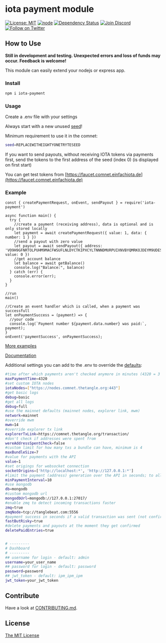 # iota payment module

[![License: MIT](https://img.shields.io/badge/License-MIT-yellow.svg)](https://opensource.org/licenses/MIT)
[![node](https://img.shields.io/badge/node-%3E%3Dv12.14.0-brightgreen.svg)](https://nodejs.org/download/release/v12.14.0/)
[![Dependency Status](https://img.shields.io/david/iota-pay/iota-payment-module.svg)](https://david-dm.org/iota-pay/iota-payment-module)
[![Join Discord](https://img.shields.io/discord/446950114913943562?logo=discord&label=join%20discord)](https://discord.gg/hWeH9qV)
[![Follow on Twitter](https://img.shields.io/twitter/follow/einfachIOTA?style=social&logo=twitter)](https://twitter.com/intent/follow?screen_name=einfachIOTA)

## How to Use

**Still in development and testing. Unexpected errors and loss of funds may occur. Feedback is welcome!**

This module can easily extend your nodejs or express app.

### Install

```bash
npm i iota-payment
```

### Usage

Create a .env file with your settings

Always start with a new unused [seed](https://docs.iota.org/docs/getting-started/0.1/clients/seeds)!

Minimum requirement to use it in the comnet:

```bash
seed=REPLACEWITHEIGHTYONETRYTESEED
```

If you want to send payouts, without receiving IOTA tokens via payments first, send the tokens to the first address of the seed (index 0) (is displayed on first start)

You can get test tokens from [https://faucet.comnet.einfachiota.de](https://faucet.comnet.einfachiota.de)

### Example

```JS
const { createPaymentRequest, onEvent, sendPayout } = require('iota-payment')

async function main() {
  try {
    //create a payment (receiving address), data is optional and is only stored locally
    let payment = await createPaymentRequest({ value: 1, data: { number: 1 } })
    //send a payout with zero value
    let payout = await sendPayout({ address: 'VO9H9GFNRTOLPUHM9MACFWSUFLNLDYCTKIPXCYLTNNNDMURPUIXNVBYQMRKOJDEYM9UDESGXBIWASIDRBFOBHCJGZD', value: 0 })
    //get account balance
    let balance = await getBalance()
    console.log("Balance:", balance)
  } catch (err) {
    console.error(err);
  }
}

//run
main()

//Create an event handler which is called, when a payment was successfull
let onPaymentSuccess = (payment) => {
  //your code
  console.log(`Payment number ${payment.data.number} was paid:`, payment);
}
onEvent('paymentSuccess', onPaymentSuccess);
```

[More examples](./examples)

[Documentation](./docs)

Additional settings you can add to the .env to override the [defaults](https://github.com/iota-pay/iota-payment-module/blob/37c5562c4792fd394612ea62567ef434cdc242aa/lib/config.js#L3):

```bash
#time after which payments aren't checked anymore in minutes (4320 = 3 days to pay, transactions after that are ignored)
maxPaymentTime=4320
#set custom IOTA nodes
iotaNodes=["https://nodes.comnet.thetangle.org:443"]
#get basic logs
debug=basic
#get all logs
debug=full
#use the mainnet defaults (mainnet nodes, explorer link, mwm)
network=mainnet
#override mwm
mwm=14
#override explorer tx link
explorerTxLink=https://comnet.thetangle.org/transaction/
#don't check if addresses were spent from
wereAddressSpentCheck=false
#custom limit for how many txs a bundle can have, minimum is 4
maxBundleSize=7
#value for payments with the API
value=1
#set origings for websocket connection
socketOrigins=['http://localhost:*', 'http://127.0.0.1:*']
#limit the payment (address) generation over the API in seconds; to allow only 1 every 10 seconds:
minPaymentInterval=10
#use mongodb
db=mongodb
#custom mongodb url
mongodbUrl=mongodb://127.0.0.1:27017/
#enable zmq to detect incoming transactions faster
zmq=true
zmqNode=tcp://tanglebeat.com:5556
#payment success in seconds if a valid transaction was sent (not confirmed), funds may never arrive
fastButRisky=true
#delete payments and payouts at the moment they get confirmed
deletePaidEntries=true


# ---------
# Dashboard
# ---------
## username for login - default: admin
username=your_user_name
## password for login - default: password
password=password
## jwt_token - default: ipm_ipm_ipm
jwt_token=your_jwt_token
```

## Contribute

Have a look at [CONTRIBUTING.md](https://github.com/iota-pay/iota-payment-module/blob/master/CONTRIBUTING.md).

## License

[The MIT License](https://github.com/iota-pay/iota-payment-module/blob/master/LICENSE.md)
